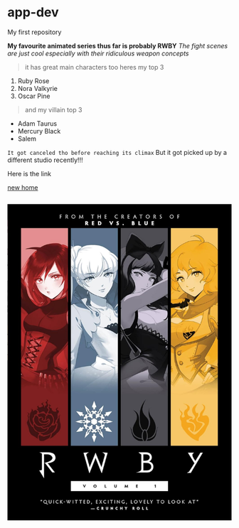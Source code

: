 # app-dev
My first repository

**My favourite animated series thus far is probably RWBY**
*The fight scenes are just cool especially with their ridiculous weapon concepts*
> it has great main characters too heres my top 3
1. Ruby Rose
2. Nora Valkyrie
3. Oscar Pine
   
> and my villain top 3
- Adam Taurus
- Mercury Black
- Salem

`It got canceled tho before reaching its climax`
But it got picked up by a different studio recently!!!

Here is the link

[new home](https://www.viz.com/blog/posts/rwby-finds-a-new-home)

![rwby cover](RWBY.jpg)
---

